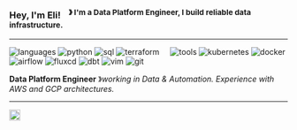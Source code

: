### Hey, I'm Eli! &nbsp;&nbsp;<sup> &#12299; I'm a Data Platform Engineer, I build reliable data infrastructure.</sup>

----

![languages](https://img.shields.io/static/v1?label=&message=languages:&color=111&style=flat-square)
![python](https://img.shields.io/static/v1?logo=python&label=&message=python&color=36465D&logoColor=AAA&style=flat-square&link=)
![sql](https://img.shields.io/static/v1?logo=sql&label=&message=sql&color=36465D&logoColor=AAA&style=flat-square)
![terraform](https://img.shields.io/static/v1?logo=terraform&label=&message=terraform&color=36465D&logoColor=AAA&style=flat-square)
&nbsp;&nbsp;&nbsp;
![tools](https://img.shields.io/static/v1?label=&message=tools:&color=111&style=flat-square)
![kubernetes](https://img.shields.io/static/v1?logo=kubernetes&label=&message=kubernetes&color=36465D&logoColor=AAA&style=flat-square)
![docker](https://img.shields.io/static/v1?logo=docker&label=&message=docker&color=36465D&logoColor=AAA&style=flat-square)
![airflow](https://img.shields.io/static/v1?logo=airflow&label=&message=airflow&color=36465D&logoColor=AAA&style=flat-square)
![fluxcd](https://img.shields.io/static/v1?logo=fluxcd&label=&message=fluxcd&color=36465D&logoColor=AAA&style=flat-square)
![dbt](https://img.shields.io/static/v1?logo=dbt&label=&message=dbt&color=36465D&logoColor=AAA&style=flat-square)
![vim](https://img.shields.io/static/v1?logo=vim&label=&message=vim&color=36465D&logoColor=AAA&style=flat-square)
![git](https://img.shields.io/static/v1?logo=git&label=&message=git&color=36465D&logoColor=AAA&style=flat-square)

**Data Platform Engineer** &#12299;_working in Data & Automation. Experience with AWS and GCP architectures._
<br/>


----

<a href="https://linkedin.com/in/eliyarson">
  <img align="left" alt="LinkedIn" width="20px" src="https://simpleicons.now.sh/linkedin/495f7e" />
</a>

